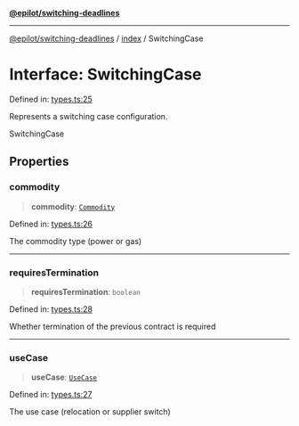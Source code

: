 [**@epilot/switching-deadlines**](../../README.md)

***

[@epilot/switching-deadlines](../../modules.md) / [index](../README.md) / SwitchingCase

# Interface: SwitchingCase

Defined in: [types.ts:25](https://github.com/epilot-dev/switching-deadlines/blob/3e728b5f762c5b978f43c05453d07a8b73878933/src/types.ts#L25)

Represents a switching case configuration.

 SwitchingCase

## Properties

### commodity

> **commodity**: [`Commodity`](../enumerations/Commodity.md)

Defined in: [types.ts:26](https://github.com/epilot-dev/switching-deadlines/blob/3e728b5f762c5b978f43c05453d07a8b73878933/src/types.ts#L26)

The commodity type (power or gas)

***

### requiresTermination

> **requiresTermination**: `boolean`

Defined in: [types.ts:28](https://github.com/epilot-dev/switching-deadlines/blob/3e728b5f762c5b978f43c05453d07a8b73878933/src/types.ts#L28)

Whether termination of the previous contract is required

***

### useCase

> **useCase**: [`UseCase`](../enumerations/UseCase.md)

Defined in: [types.ts:27](https://github.com/epilot-dev/switching-deadlines/blob/3e728b5f762c5b978f43c05453d07a8b73878933/src/types.ts#L27)

The use case (relocation or supplier switch)
